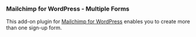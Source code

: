 ### Mailchimp for WordPress - Multiple Forms

This add-on plugin for [Mailchimp for WordPress](https://www.mc4wp.com/) enables you to create more than one sign-up form.